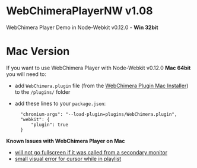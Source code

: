 # WebChimeraPlayerNW v1.08
WebChimera Player Demo in Node-Webkit v0.12.0 - **Win 32bit**

Mac Version
==============

If you want to use WebChimera Player with Node-Webkit v0.12.0 **Mac 64bit** you will need to:

- add ``WebChimera.plugin`` file (from the [WebChimera Plugin Mac Installer](http://www.webchimera.org/download)) to the ``/plugins/`` folder
- add these lines to your ``package.json``:


        "chromium-args": "--load-plugin=plugins/WebChimera.plugin",
        "webkit": {
            "plugin": true
        }

**Known Issues with WebChimera Player on Mac**

- [will not go fullscreen if it was called from a secondary monitor](https://github.com/RSATom/WebChimera/issues/93)
- [small visual error for cursor while in playlist](https://github.com/RSATom/WebChimera/issues/95)
